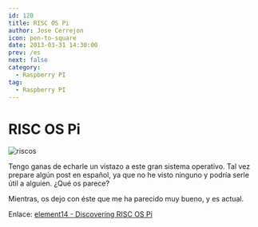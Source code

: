 ```yaml
---
id: 120
title: RISC OS Pi
author: Jose Cerrejon
icon: pen-to-square
date: 2013-03-31 14:30:00
prev: /es
next: false
category:
  - Raspberry PI
tag:
  - Raspberry PI
---
```


# RISC OS Pi

![riscos](/images/riscOS_sshot.jpg)

Tengo ganas de echarle un vistazo a este gran sistema operativo. Tal vez prepare algún post en español, ya que no he visto ninguno y podría serle útil a alguien. ¿Qué os parece?

Mientras, os dejo con éste que me ha parecido muy bueno, y es actual.

Enlace: [element14 - Discovering RISC OS Pi](http://www.element14.com/community/blogs/mirandasoft/2013/03/24/raspberry-pi-discovering-risc-os-pi)